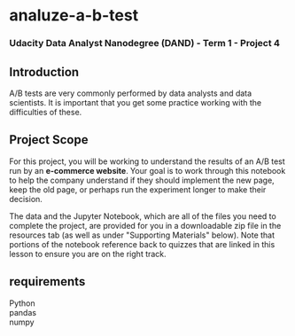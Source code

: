 # analuze-a-b-test

### Udacity Data Analyst Nanodegree (DAND) - Term 1 - Project 4

## Introduction

A/B tests are very commonly performed by data analysts and data scientists. It is important that you get some practice working with the difficulties of these.

## Project Scope

For this project, you will be working to understand the results of an A/B test run by an **e-commerce website**. Your goal is to work through this notebook to help the company understand if they should implement the new page, keep the old page, or perhaps run the experiment longer to make their decision.

The data and the Jupyter Notebook, which are all of the files you need to complete the project, are provided for you in a downloadable zip file in the resources tab (as well as under "Supporting Materials" below). Note that portions of the notebook reference back to quizzes that are linked in this lesson to ensure you are on the right track.
## requirements
Python <br>
pandas<br>
numpy<br>
<matplotlip>
